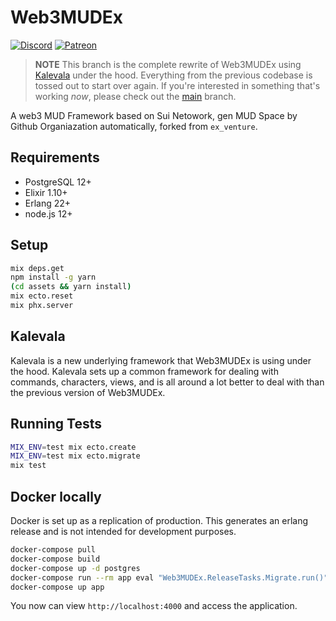 # Web3MUDEx

[![Discord](https://img.shields.io/badge/chat-discord-7289da.svg)][discord]
[![Patreon](https://img.shields.io/badge/support-patreon-F96854.svg)](https://www.patreon.com/ericoestrich)

> **NOTE** This branch is the complete rewrite of Web3MUDEx using [Kalevala](https://github.com/oestrich/kalevala) under the hood. Everything from the previous codebase is tossed out to start over again. If you're interested in something that's working _now_, please check out the [main](https://github.com/oestrich/web3_mud_ex/tree/main) branch.

A web3 MUD Framework based on Sui Netowork, gen MUD Space by Github Organiazation automatically, forked from `ex_venture`.

## Requirements

- PostgreSQL 12+
- Elixir 1.10+
- Erlang 22+
- node.js 12+

## Setup

```bash
mix deps.get
npm install -g yarn
(cd assets && yarn install)
mix ecto.reset
mix phx.server
```

## Kalevala

Kalevala is a new underlying framework that Web3MUDEx is using under the hood. Kalevala sets up a common framework for dealing with commands, characters, views, and is all around a lot better to deal with than the previous version of Web3MUDEx.

## Running Tests

```bash
MIX_ENV=test mix ecto.create
MIX_ENV=test mix ecto.migrate
mix test
```

## Docker locally

Docker is set up as a replication of production. This generates an erlang release and is not intended for development purposes.

```bash
docker-compose pull
docker-compose build
docker-compose up -d postgres
docker-compose run --rm app eval "Web3MUDEx.ReleaseTasks.Migrate.run()"
docker-compose up app
```

You now can view `http://localhost:4000` and access the application.

[discord]: https://discord.gg/GPEa6dB
